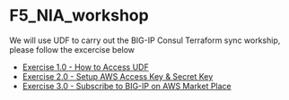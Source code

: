 # F5_NIA_workshop

We will use UDF to carry out the BIG-IP Consul Terraform sync workship, please follow the excercise below


 - [Exercise 1.0 - How to Access UDF](https://f5businessdevelopment.github.io/F5_NIA_workshop/1-ex)   
 - [Exercise 2.0 - Setup AWS Access Key & Secret Key](https://f5businessdevelopment.github.io/F5_NIA_workshop/1-ex/2-ex/)   
 - [Exercise 3.0 - Subscribe to BIG-IP on AWS Market Place](https://f5businessdevelopment.github.io/F5_NIA_workshop/1-ex/2-ex/3-ex)   

